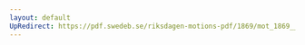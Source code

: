 ```yaml
---
layout: default
UpRedirect: https://pdf.swedeb.se/riksdagen-motions-pdf/1869/mot_1869__ak__00006/mot_1869__ak__00006_001.pdf
---
```

